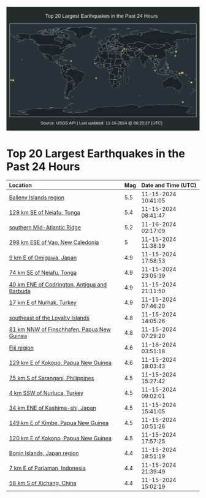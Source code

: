 ![Map](./map.png)

# Top 20 Largest Earthquakes in the Past 24 Hours

| Location | Mag | Date and Time (UTC) |
|:---|:---|:---|
| [Balleny Islands region](https://earthquake.usgs.gov/earthquakes/eventpage/us7000nryg) | 5.5 | 11-15-2024 10:41:05 |
| [129 km SE of Neiafu, Tonga](https://earthquake.usgs.gov/earthquakes/eventpage/us7000nry3) | 5.4 | 11-15-2024 08:41:47 |
| [southern Mid-Atlantic Ridge](https://earthquake.usgs.gov/earthquakes/eventpage/us7000ns3m) | 5.2 | 11-16-2024 02:17:09 |
| [298 km ESE of Vao, New Caledonia](https://earthquake.usgs.gov/earthquakes/eventpage/us7000nryk) | 5 | 11-15-2024 11:38:19 |
| [9 km E of Omigawa, Japan](https://earthquake.usgs.gov/earthquakes/eventpage/us7000ns1s) | 4.9 | 11-15-2024 17:58:53 |
| [74 km SE of Neiafu, Tonga](https://earthquake.usgs.gov/earthquakes/eventpage/us7000ns3a) | 4.9 | 11-15-2024 23:05:39 |
| [40 km ENE of Codrington, Antigua and Barbuda](https://earthquake.usgs.gov/earthquakes/eventpage/us7000ns2h) | 4.9 | 11-15-2024 21:11:50 |
| [17 km E of Nurhak, Turkey](https://earthquake.usgs.gov/earthquakes/eventpage/us7000nrxw) | 4.9 | 11-15-2024 07:46:20 |
| [southeast of the Loyalty Islands](https://earthquake.usgs.gov/earthquakes/eventpage/us7000nrz2) | 4.8 | 11-15-2024 14:05:26 |
| [81 km NNW of Finschhafen, Papua New Guinea](https://earthquake.usgs.gov/earthquakes/eventpage/us7000nrxu) | 4.8 | 11-15-2024 07:29:20 |
| [Fiji region](https://earthquake.usgs.gov/earthquakes/eventpage/us7000ns3y) | 4.6 | 11-16-2024 03:51:18 |
| [129 km E of Kokopo, Papua New Guinea](https://earthquake.usgs.gov/earthquakes/eventpage/us7000ns1x) | 4.6 | 11-15-2024 18:03:43 |
| [75 km S of Sarangani, Philippines](https://earthquake.usgs.gov/earthquakes/eventpage/us7000nrzu) | 4.5 | 11-15-2024 15:27:42 |
| [4 km SSW of Nurluca, Turkey](https://earthquake.usgs.gov/earthquakes/eventpage/us7000nry6) | 4.5 | 11-15-2024 09:02:01 |
| [34 km ENE of Kashima-shi, Japan](https://earthquake.usgs.gov/earthquakes/eventpage/us7000ns09) | 4.5 | 11-15-2024 15:41:05 |
| [149 km E of Kimbe, Papua New Guinea](https://earthquake.usgs.gov/earthquakes/eventpage/us7000nryh) | 4.5 | 11-15-2024 10:51:26 |
| [120 km E of Kokopo, Papua New Guinea](https://earthquake.usgs.gov/earthquakes/eventpage/us7000ns1t) | 4.5 | 11-15-2024 17:57:25 |
| [Bonin Islands, Japan region](https://earthquake.usgs.gov/earthquakes/eventpage/us7000ns24) | 4.4 | 11-15-2024 18:51:19 |
| [7 km E of Pariaman, Indonesia](https://earthquake.usgs.gov/earthquakes/eventpage/us7000ns2q) | 4.4 | 11-15-2024 21:39:49 |
| [58 km S of Xichang, China](https://earthquake.usgs.gov/earthquakes/eventpage/us7000nrzw) | 4.4 | 11-15-2024 15:02:19 |
